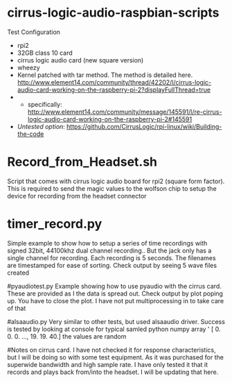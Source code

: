 # cirrus-logic-audio-raspbian-scripts
Test Configuration
* rpi2 
* 32GB class 10 card
* cirrus logic audio card (new square version)
* wheezy
* Kernel patched with tar method. The method is detailed here.  http://www.element14.com/community/thread/42202/l/cirrus-logic-audio-card-working-on-the-raspberry-pi-2?displayFullThread=true
* * specifically: http://www.element14.com/community/message/145591/l/re-cirrus-logic-audio-card-working-on-the-raspberry-pi-2#145591
* <i> Untested option</i>: https://github.com/CirrusLogic/rpi-linux/wiki/Building-the-code

# Record_from_Headset.sh
Script that comes with cirrus logic audio board for rpi2 (square form factor). This is required to send the magic values to the wolfson chip to setup the device for recording from the headset connector

# timer_record.py 
Simple example to show how to setup a series of time recordings with signed 32bit, 44100khz dual channel recording.. But the jack only has a single channel for recording. Each recording is 5 seconds. The filenames are timestamped for ease of sorting. 
Check output by seeing 5 wave files created

#pyaudiotest.py
Example showing how to use pyaudio with the cirrus card.  These are provided as I the data is spread out. 
Check output by plot poping up. You have to close the plot. I have not put multiprocessing in to take care of that

#alsaaudio.py
Very similar to other tests, but used alsaaudio driver. Success is tested by looking at console for typical samled python numpy array ' [ 0. 0. 0. ..., 19. 19. 40.] the values are random


#Notes on cirrus card. 
I have not checked it for response characteristics, but I will be doing so with some test equipment. As it was purchased for the superwide bandwidth and high sample rate. I have only tested it that it records and plays back from/into the headset. I will be updating that here. 
